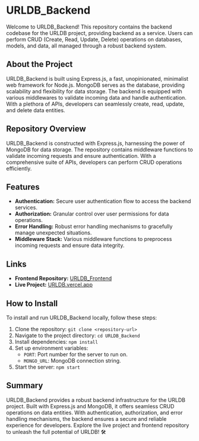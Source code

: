 # URLDB_Backend

Welcome to URLDB_Backend! This repository contains the backend codebase for the URLDB project, providing backend as a service. Users can perform CRUD (Create, Read, Update, Delete) operations on databases, models, and data, all managed through a robust backend system.

## About the Project

URLDB_Backend is built using Express.js, a fast, unopinionated, minimalist web framework for Node.js. MongoDB serves as the database, providing scalability and flexibility for data storage. The backend is equipped with various middlewares to validate incoming data and handle authentication. With a plethora of APIs, developers can seamlessly create, read, update, and delete data entities.

## Repository Overview

URLDB_Backend is constructed with Express.js, harnessing the power of MongoDB for data storage. The repository contains middleware functions to validate incoming requests and ensure authentication. With a comprehensive suite of APIs, developers can perform CRUD operations efficiently.

## Features

- **Authentication:** Secure user authentication flow to access the backend services.
- **Authorization:** Granular control over user permissions for data operations.
- **Error Handling:** Robust error handling mechanisms to gracefully manage unexpected situations.
- **Middleware Stack:** Various middleware functions to preprocess incoming requests and ensure data integrity.

## Links

- **Frontend Repository:** [URLDB_Frontend](https://github.com/PatidarManas/URLDB_Frontend)
- **Live Project:** [URLDB.vercel.app](https://urldb.vercel.app/)
## How to Install

To install and run URLDB_Backend locally, follow these steps:

1. Clone the repository: `git clone <repository-url>`
2. Navigate to the project directory: `cd URLDB_Backend`
3. Install dependencies: `npm install`
4. Set up environment variables:
   - `PORT`: Port number for the server to run on.
   - `MONGO_URL`: MongoDB connection string.
5. Start the server: `npm start`

## Summary

URLDB_Backend provides a robust backend infrastructure for the URLDB project. Built with Express.js and MongoDB, it offers seamless CRUD operations on data entities. With authentication, authorization, and error handling mechanisms, the backend ensures a secure and reliable experience for developers. Explore the live project and frontend repository to unleash the full potential of URLDB! 🛠️
